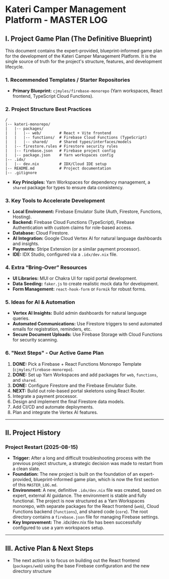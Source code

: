 # Kateri Camper Management Platform - MASTER LOG

## I. Project Game Plan (The Definitive Blueprint)

This document contains the expert-provided, blueprint-informed game plan for the development of the Kateri Camper Management Platform. It is the single source of truth for the project's structure, features, and development lifecycle.

### 1. Recommended Templates / Starter Repositories

- **Primary Blueprint:** `cjmyles/firebase-monorepo` (Yarn workspaces, React frontend, TypeScript Cloud Functions).

### 2. Project Structure Best Practices

```plaintext
/
|-- kateri-monorepo/
|   |-- packages/
|   |   |-- web/        # React + Vite frontend
|   |   |-- functions/  # Firebase Cloud Functions (TypeScript)
|   |   |-- shared/     # Shared types/interfaces/models
|   |-- firestore.rules # Firestore security rules
|   |-- firebase.json   # Firebase project config
|   |-- package.json    # Yarn workspaces config
|-- .idx/
|   |-- dev.nix         # IDX/Cloud IDE setup
|-- README.md           # Project documentation
|-- .gitignore
```

- **Key Principles:** Yarn Workspaces for dependency management, a `shared` package for types to ensure data consistency.

### 3. Key Tools to Accelerate Development

- **Local Environment:** Firebase Emulator Suite (Auth, Firestore, Functions, Hosting).
- **Backend:** Firebase Cloud Functions (TypeScript), Firebase Authentication with custom claims for role-based access.
- **Database:** Cloud Firestore.
- **AI Integration:** Google Cloud Vertex AI for natural language dashboards and insights.
- **Payments:** Stripe Extension (or a similar payment processor).
- **IDE:** IDX Studio, configured via a `.idx/dev.nix` file.

### 4. Extra “Bring-Over” Resources

- **UI Libraries:** MUI or Chakra UI for rapid portal development.
- **Data Seeding:** `faker.js` to create realistic mock data for development.
- **Form Management:** `react-hook-form` or `Formik` for robust forms.

### 5. Ideas for AI & Automation

- **Vertex AI Insights:** Build admin dashboards for natural language queries.
- **Automated Communications:** Use Firestore triggers to send automated emails for registration, reminders, etc.
- **Secure Document Uploads:** Use Firebase Storage with Cloud Functions for security scanning.

### 6. "Next Steps" - Our Active Game Plan

1.  **DONE:** Pick a Firebase + React Functions Monorepo Template (`cjmyles/firebase-monorepo`).
2.  **DONE:** Set up Yarn Workspaces and add packages for `web`, `functions`, and `shared`.
3.  **DONE:** Configure Firestore and the Firebase Emulator Suite.
4.  **NEXT:** Build out role-based portal skeletons using React Router.
5.  Integrate a payment processor.
6.  Design and implement the final Firestore data models.
7.  Add CI/CD and automate deployments.
8.  Plan and integrate the Vertex AI features.

---

## II. Project History

### **Project Restart (2025-08-15)**

- **Trigger:** After a long and difficult troubleshooting process with the previous project structure, a strategic decision was made to restart from a clean slate.
- **Foundation:** The new project is built on the foundation of an expert-provided, blueprint-informed game plan, which is now the first section of this `MASTER_LOG.md`.
- **Environment:** A new, definitive `.idx/dev.nix` file was created, based on expert, external AI guidance. The environment is stable and fully functional. The project is now structured as a Yarn Workspaces monorepo, with separate packages for the React frontend (`web`), Cloud Functions backend (`functions`), and shared code (`core`). The root directory contains a `firebase.json` file for managing Firebase settings.
- **Key Improvement:** The .idx/dev.nix file has been successfully configured to use a yarn workspaces setup.

---

## III. Active Plan & Next Steps

- The next action is to focus on building out the React frontend (`packages/web`) using the base Firebase configuration and the new directory structure
